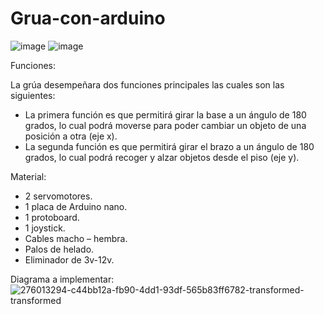 # Grua-con-arduino

![image](https://github.com/Beny-Gonzalez/Grua-con-arduino/assets/147663667/ff37e9c0-f71a-47a5-8a7d-6510767a3ed6)
![image](https://github.com/Beny-Gonzalez/Grua-con-arduino/assets/147663667/6f29d8aa-a87b-4c6a-97c7-fb4a7a9830d5)

Funciones:

La grúa desempeñara dos funciones principales las cuales son las siguientes: 

- La primera función es que permitirá girar la base a un ángulo de 180 grados, lo cual podrá moverse para poder cambiar un objeto de una posición a otra (eje x). 
- La segunda función es que permitirá girar el brazo a un ángulo de 180 grados, lo cual podrá recoger y alzar objetos desde el piso (eje y).


Material:
- 2 servomotores.
- 1 placa de Arduino nano.
- 1 protoboard.
- 1 joystick.
- Cables macho – hembra.
- Palos de helado.
- Eliminador de 3v-12v.

Diagrama a implementar:
![276013294-c44bb12a-fb90-4dd1-93df-565b83ff6782-transformed-transformed](https://github.com/Beny-Gonzalez/Grua-con-arduino/assets/147663667/fd3ba922-6591-4736-b23e-9a92b21537f0)

